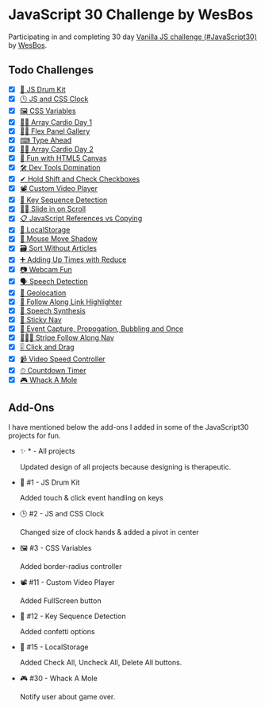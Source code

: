 # JavaScript 30 Challenge by WesBos

Participating in and completing 30 day [Vanilla JS challenge (#JavaScript30)](https://javascript30.com/) by [WesBos](https://wesbos.com/).

## Todo Challenges

- [x] [🥁 JS Drum Kit](https://javascript30.ayushgupta.tech/01-JS-Drum-Kit/index.html)
- [x] [🕒 JS and CSS Clock](https://javascript30.ayushgupta.tech/02-JS-CSS-Clock/index.html)
- [x] [🖼 CSS Variables](https://javascript30.ayushgupta.tech/03-CSS-Variables/index.html)
- [x] [🕺🏻 Array Cardio Day 1](https://javascript30.ayushgupta.tech/04-Array-Cardio-1/index.html)
- [x] [💪🏻 Flex Panel Gallery](https://javascript30.ayushgupta.tech/04-Array-Cardio-1/index.html)
- [x] [⌨ Type Ahead](https://javascript30.ayushgupta.tech/06-Type-Ahead/index.html)
- [x] [💃🏻 Array Cardio Day 2](https://javascript30.ayushgupta.tech/07-Array-Cardio-2/index.html)
- [x] [🌈 Fun with HTML5 Canvas](https://javascript30.ayushgupta.tech/08-HTML5-Canvas/index.html)
- [x] [🛠 Dev Tools Domination](https://javascript30.ayushgupta.tech/09-Dev-Tools/index.html)
- [x] [✔ Hold Shift and Check Checkboxes](https://javascript30.ayushgupta.tech/10-Multiple-Check-Shift/index.html)
- [x] [📽 Custom Video Player](https://javascript30.ayushgupta.tech/11-Custom-Video-Player/index.html)
- [x] [🎊 Key Sequence Detection](https://javascript30.ayushgupta.tech/12-Key-Sequence-Detection/index.html)
- [x] [🤜🏻 Slide in on Scroll](https://javascript30.ayushgupta.tech/13-Slide-In-On-Scroll/index.html)
- [x] [📋 JavaScript References vs Copying](https://javascript30.ayushgupta.tech/14-JS-Reference-Vs-Copy/index.html)
- [x] [🏪 LocalStorage](https://javascript30.ayushgupta.tech/15-Localstorage/index.html)
- [x] [🐁 Mouse Move Shadow](https://javascript30.ayushgupta.tech/16-Mousemove-Shadow/index.html)
- [x] [🗃 Sort Without Articles](https://javascript30.ayushgupta.tech/17-Sort-Without-Articles/index.html)
- [x] [➕ Adding Up Times with Reduce](https://javascript30.ayushgupta.tech/18-Add-Time-With-Reduce/index.html)
- [x] [📷 Webcam Fun](https://javascript30.ayushgupta.tech/19-Webcam-Fun/index.html)
- [x] [🗣 Speech Detection](https://javascript30.ayushgupta.tech/20-Speech-Recognition/index.html)
- [x] [📌 Geolocation](https://javascript30.ayushgupta.tech/21-Geolocation/index.html)
- [x] [🔗 Follow Along Link Highlighter](https://javascript30.ayushgupta.tech/22-Follow-Along-Link/index.html)
- [x] [💬 Speech Synthesis](https://javascript30.ayushgupta.tech/23-Speech-Synthesis/index.html)
- [x] [🍡 Sticky Nav](https://javascript30.ayushgupta.tech/24-Sticky-Nav/index.html)
- [x] [💭 Event Capture, Propogation, Bubbling and Once](https://javascript30.ayushgupta.tech/25-EventCapture-Propogation-Bubbling/index.html)
- [x] [🏃🏻‍♂️ Stripe Follow Along Nav](https://javascript30.ayushgupta.tech/26-Stripe-Nav/index.html)
- [x] [🎚 Click and Drag](https://javascript30.ayushgupta.tech/27-Click-Drag-Scroll/index.html)
- [x] [📹 Video Speed Controller](https://javascript30.ayushgupta.tech/28-Video-Speed-Controller/index.html)
- [x] [⏱ Countdown Timer](https://javascript30.ayushgupta.tech/29-Countdown-Timer/index.html)
- [x] [🎮 Whack A Mole](https://javascript30.ayushgupta.tech/30-Whack-A-Mole/index.html)

## Add-Ons

I have mentioned below the add-ons I added in some of the JavaScript30 projects for fun.

- ✨ * - All projects

  Updated design of all projects because designing is therapeutic.

- 🥁 #1 - JS Drum Kit

  Added touch & click event handling on keys

- 🕒 #2 - JS and CSS Clock

  Changed size of clock hands & added a pivot in center

- 🖼 #3 - CSS Variables

  Added border-radius controller

- 📽 #11 - Custom Video Player

  Added FullScreen button

- 🎊 #12 - Key Sequence Detection

  Added confetti options

- 🏪 #15 - LocalStorage

  Added Check All, Uncheck All, Delete All buttons.

- 🎮 #30 - Whack A Mole

  Notify user about game over.